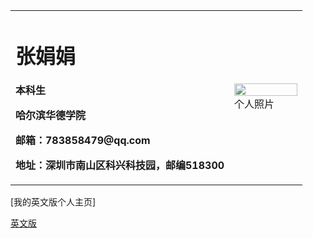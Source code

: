 <table border="0">
  <tr>
    <td width="75%">
      <h1>张娟娟</h1>
      <p><b>本科生</b></p>
      <p><b>哈尔滨华德学院</b></p>
      <p><b>邮箱：783858479@qq.com</b></p>
      <p><b>地址：深圳市南山区科兴科技园，邮编518300</b></p>
    </td>
    <td width="50%">
      <img src="/sandyz.jpg" width="100%">      个人照片
    </td>
  </tr>
</table>



[我的英文版个人主页]

[英文版](index-en.md)
